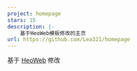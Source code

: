 ```yaml
---
project: homepage
stars: 15
description: |-
    基于HeoWeb模板修改的主页
url: https://github.com/Lea321/homepage
---
```


基于 [HeoWeb](https://github.com/zhheo/heoweb) 修改

